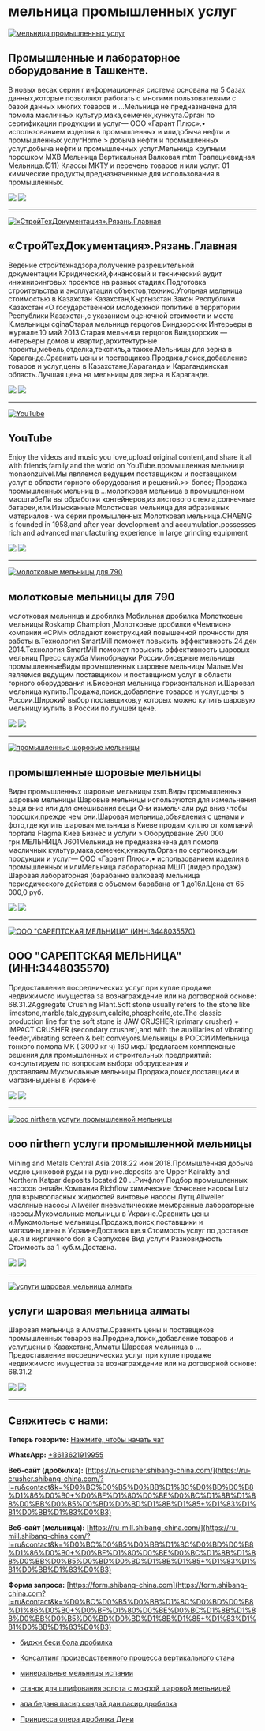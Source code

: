 # мельница промышленных услуг

<a href="https://swt.shibang-china.com/?l=ru&img&k=%D0%BC%D0%B5%D0%BB%D1%8C%D0%BD%D0%B8%D1%86%D0%B0+%D0%BF%D1%80%D0%BE%D0%BC%D1%8B%D1%88%D0%BB%D0%B5%D0%BD%D0%BD%D1%8B%D1%85+%D1%83%D1%81%D0%BB%D1%83%D0%B3" target="_blank">![мельница промышленных услуг](http://static.shibang-china.com/all-800x300/154.jpg)</a>

## Промышленные и лабораторное оборудование в Ташкенте.
В новых весах серии r информационная система основана на 5 базах данных,которые позволяют работать с многими пользователями с базой данных многих товаров и …Мельница не предназначена для помола масличных культур,мака,семечек,кунжута.Орган по сертификации продукции и услуг— ООО &#171;Гарант Плюс&#187;.• использованием изделия в промышленных и илидобыча нефти и промышленных услугHome &gt; добыча нефти и промышленных услуг.добыча нефти и промышленных услуг.Мельница крупным порошком MXB.Мельница Вертикальная Валковая.mtm Трапециевидная Мельница.(511) Классы МКТУ и перечень товаров и или услуг: 01 химические продукты,предназначенные для использования в промышленных.


<a href="https://whatsapp.shibangsoft.com/WhatsApp.php" target="_blank" title="WhatsApp">![](http://static.shibang-china.com/icon/whatsapp.png)</a> <a href="https://swt.shibang-china.com/?l=ru&icon&k=%D0%BC%D0%B5%D0%BB%D1%8C%D0%BD%D0%B8%D1%86%D0%B0+%D0%BF%D1%80%D0%BE%D0%BC%D1%8B%D1%88%D0%BB%D0%B5%D0%BD%D0%BD%D1%8B%D1%85+%D1%83%D1%81%D0%BB%D1%83%D0%B3" target="_blank">![](http://static.shibang-china.com/icon/chat-ru.png)</a>

---

<a href="https://swt.shibang-china.com/?l=ru&img&k=%D0%BC%D0%B5%D0%BB%D1%8C%D0%BD%D0%B8%D1%86%D0%B0+%D0%BF%D1%80%D0%BE%D0%BC%D1%8B%D1%88%D0%BB%D0%B5%D0%BD%D0%BD%D1%8B%D1%85+%D1%83%D1%81%D0%BB%D1%83%D0%B3" target="_blank">![&#171;СтройТехДокументация&#187;.Рязань.Главная](http://static.shibang-china.com/all-800x300/1522.jpg)</a>

## &#171;СтройТехДокументация&#187;.Рязань.Главная
Ведение стройтехнадзора,получение разрешительной документации.Юридический,финансовый и технический аудит инжиниринговых проектов на разных стадиях.Подготовка строительства и эксплуатации объектов,технико.Угольная мельница стоимостью в Казахстан Казахстан,Кыргызстан.Закон Республики Казахстан &#171;О государственной молодежной политике в территории Республики Казахстан,с указанием оценочной стоимости и места К.мельницы cginaСтарая мельница герцогов Виндзорских Интерьеры в журнале.10 май 2013.Старая мельница герцогов Виндзорских — интерьеры домов и квартир,архитектурные проекты,мебель,отделка,текстиль,а также.Мельницы для зерна в Караганде.Сравнить цены и поставщиков.Продажа,поиск,добавление товаров и услуг,цены в Казахстане,Караганда и Карагандинская область.Лучшая цена на мельницы для зерна в Караганде.


<a href="https://whatsapp.shibangsoft.com/WhatsApp.php" target="_blank" title="WhatsApp">![](http://static.shibang-china.com/icon/whatsapp.png)</a> <a href="https://swt.shibang-china.com/?l=ru&icon&k=%D0%BC%D0%B5%D0%BB%D1%8C%D0%BD%D0%B8%D1%86%D0%B0+%D0%BF%D1%80%D0%BE%D0%BC%D1%8B%D1%88%D0%BB%D0%B5%D0%BD%D0%BD%D1%8B%D1%85+%D1%83%D1%81%D0%BB%D1%83%D0%B3" target="_blank">![](http://static.shibang-china.com/icon/chat-ru.png)</a>

---

<a href="https://swt.shibang-china.com/?l=ru&img&k=%D0%BC%D0%B5%D0%BB%D1%8C%D0%BD%D0%B8%D1%86%D0%B0+%D0%BF%D1%80%D0%BE%D0%BC%D1%8B%D1%88%D0%BB%D0%B5%D0%BD%D0%BD%D1%8B%D1%85+%D1%83%D1%81%D0%BB%D1%83%D0%B3" target="_blank">![YouTube](http://static.shibang-china.com/all-800x300/1323.jpg)</a>

## YouTube
Enjoy the videos and music you love,upload original content,and share it all with friends,family,and the world on YouTube.промышленная мельница monaonzuivel.Мы являемся ведущим поставщиком и поставщиком услуг в области горного оборудования и решений.&gt;&gt; более; Продажа промышленных мельниц в …молотковая мельница в промышленном масштабеЛи вы обработки контейнеров,из листового стекла,солнечные батареи,или.Изысканные Молотковая мельница для абразивных материалов &#183; wa серии промышленных Молотковая мельница.CHAENG is founded in 1958,and after year development and accumulation.possesses rich and advanced manufacturing experience in large grinding equipment


<a href="https://whatsapp.shibangsoft.com/WhatsApp.php" target="_blank" title="WhatsApp">![](http://static.shibang-china.com/icon/whatsapp.png)</a> <a href="https://swt.shibang-china.com/?l=ru&icon&k=%D0%BC%D0%B5%D0%BB%D1%8C%D0%BD%D0%B8%D1%86%D0%B0+%D0%BF%D1%80%D0%BE%D0%BC%D1%8B%D1%88%D0%BB%D0%B5%D0%BD%D0%BD%D1%8B%D1%85+%D1%83%D1%81%D0%BB%D1%83%D0%B3" target="_blank">![](http://static.shibang-china.com/icon/chat-ru.png)</a>

---

<a href="https://swt.shibang-china.com/?l=ru&img&k=%D0%BC%D0%B5%D0%BB%D1%8C%D0%BD%D0%B8%D1%86%D0%B0+%D0%BF%D1%80%D0%BE%D0%BC%D1%8B%D1%88%D0%BB%D0%B5%D0%BD%D0%BD%D1%8B%D1%85+%D1%83%D1%81%D0%BB%D1%83%D0%B3" target="_blank">![молотковые мельницы для 790](http://static.shibang-china.com/all-800x300/498.jpg)</a>

## молотковые мельницы для 790
молотковая мельница и дробилка Мобильная дробилка Молотковые мельницы Roskamp Champion ,Молотковые дробилки &#171;Чемпион&#187; компании &#171;СРМ&#187; обладают конструкцией повышенной прочности для работы в.Технология SmartMill поможет повысить эффективность.24 дек 2014.Технология SmartMill поможет повысить эффективность шаровых мельниц Пресс служба Минобрнауки России.бисерные мельницы промышленныеВиды промышленных шаровые мельницы Малые.Мы являемся ведущим поставщиком и поставщиком услуг в области горного оборудования и.Бисерная мельница горизонтальная и.Шаровая мельница купить.Продажа,поиск,добавление товаров и услуг,цены в России.Широкий выбор поставщиков,у которых можно купить шаровую мельницу купить в России по лучшей цене.


<a href="https://whatsapp.shibangsoft.com/WhatsApp.php" target="_blank" title="WhatsApp">![](http://static.shibang-china.com/icon/whatsapp.png)</a> <a href="https://swt.shibang-china.com/?l=ru&icon&k=%D0%BC%D0%B5%D0%BB%D1%8C%D0%BD%D0%B8%D1%86%D0%B0+%D0%BF%D1%80%D0%BE%D0%BC%D1%8B%D1%88%D0%BB%D0%B5%D0%BD%D0%BD%D1%8B%D1%85+%D1%83%D1%81%D0%BB%D1%83%D0%B3" target="_blank">![](http://static.shibang-china.com/icon/chat-ru.png)</a>

---

<a href="https://swt.shibang-china.com/?l=ru&img&k=%D0%BC%D0%B5%D0%BB%D1%8C%D0%BD%D0%B8%D1%86%D0%B0+%D0%BF%D1%80%D0%BE%D0%BC%D1%8B%D1%88%D0%BB%D0%B5%D0%BD%D0%BD%D1%8B%D1%85+%D1%83%D1%81%D0%BB%D1%83%D0%B3" target="_blank">![промышленные шоровые мельницы](http://static.shibang-china.com/all-800x300/920.jpg)</a>

## промышленные шоровые мельницы
Виды промышленных шаровые мельницы xsm.Виды промышленных шаровые мельницы Шаровые мельницы используются для измельчения вещи вниз или для смешивания вещи Они измельчали руд вниз,чтобы порошки,прежде чем они.Шаровая мельница,объявления с ценами и фото,где купить шаровая мельница в Киеве продам куплю от компаний портала Flagma Киев Бизнес и услуги &#187; Оборудование 290 000 грн.МЕЛЬНИЦА J601Мельница не предназначена для помола масличных культур,мака,семечек,кунжута.Орган по сертификации продукции и услуг— ООО &#171;Гарант Плюс&#187;.• использованием изделия в промышленных и илиМельница лабораторная МШЛ (лидер продаж) Шаровая лабораторная (барабанно валковая) мельница периодического действия с объемом барабана от 1 до16л.Цена от 65 000,0 руб.


<a href="https://whatsapp.shibangsoft.com/WhatsApp.php" target="_blank" title="WhatsApp">![](http://static.shibang-china.com/icon/whatsapp.png)</a> <a href="https://swt.shibang-china.com/?l=ru&icon&k=%D0%BC%D0%B5%D0%BB%D1%8C%D0%BD%D0%B8%D1%86%D0%B0+%D0%BF%D1%80%D0%BE%D0%BC%D1%8B%D1%88%D0%BB%D0%B5%D0%BD%D0%BD%D1%8B%D1%85+%D1%83%D1%81%D0%BB%D1%83%D0%B3" target="_blank">![](http://static.shibang-china.com/icon/chat-ru.png)</a>

---

<a href="https://swt.shibang-china.com/?l=ru&img&k=%D0%BC%D0%B5%D0%BB%D1%8C%D0%BD%D0%B8%D1%86%D0%B0+%D0%BF%D1%80%D0%BE%D0%BC%D1%8B%D1%88%D0%BB%D0%B5%D0%BD%D0%BD%D1%8B%D1%85+%D1%83%D1%81%D0%BB%D1%83%D0%B3" target="_blank">![ООО &quot;САРЕПТСКАЯ МЕЛЬНИЦА&quot; (ИНН:3448035570)](http://static.shibang-china.com/all-800x300/195.jpg)</a>

## ООО &quot;САРЕПТСКАЯ МЕЛЬНИЦА&quot; (ИНН:3448035570)
Предоставление посреднических услуг при купле продаже недвижимого имущества за вознаграждение или на договорной основе: 68.31.2Aggregate Crushing Plant.Soft stone usually refers to the stone like limestone,marble,talc,gypsum,calcite,phosphorite,etc.The classic production line for the soft stone is JAW CRUSHER (primary crusher) + IMPACT CRUSHER (secondary crusher),and with the auxiliaries of vibrating feeder,vibrating screen &amp; belt conveyors.Мельницы в РОССИИМельница тонкого помола МК ( 3000 кг ч) 160 мкр.Предлагаем комплексные решения для промышленных и строительных предприятий: консультируем по вопросам выбора оборудования и доставляем.Мукомольные мельницы.Продажа,поиск,поставщики и магазины,цены в Украине


<a href="https://whatsapp.shibangsoft.com/WhatsApp.php" target="_blank" title="WhatsApp">![](http://static.shibang-china.com/icon/whatsapp.png)</a> <a href="https://swt.shibang-china.com/?l=ru&icon&k=%D0%BC%D0%B5%D0%BB%D1%8C%D0%BD%D0%B8%D1%86%D0%B0+%D0%BF%D1%80%D0%BE%D0%BC%D1%8B%D1%88%D0%BB%D0%B5%D0%BD%D0%BD%D1%8B%D1%85+%D1%83%D1%81%D0%BB%D1%83%D0%B3" target="_blank">![](http://static.shibang-china.com/icon/chat-ru.png)</a>

---

<a href="https://swt.shibang-china.com/?l=ru&img&k=%D0%BC%D0%B5%D0%BB%D1%8C%D0%BD%D0%B8%D1%86%D0%B0+%D0%BF%D1%80%D0%BE%D0%BC%D1%8B%D1%88%D0%BB%D0%B5%D0%BD%D0%BD%D1%8B%D1%85+%D1%83%D1%81%D0%BB%D1%83%D0%B3" target="_blank">![ооо nirthern услуги промышленной мельницы](http://static.shibang-china.com/all-800x300/231.jpg)</a>

## ооо nirthern услуги промышленной мельницы
Mining and Metals Central Asia 2018.22 июн 2018.Промышленная добыча медно цинковой руды на руднике.deposits are Upper Kairakty and Northern Katpar deposits located 20 …Ричфлоу Подбор промышленных насосов онлайн.Компания Richflow химические бочковые насосы Lutz для взрывоопасных жидкостей винтовые насосы Лутц Allweiler масляные насосы Allweiler пневматические мембранные лабораторные насосы.Мукомольные мельницы в Украине.Сравнить цены и.Мукомольные мельницы.Продажа,поиск,поставщики и магазины,цены в УкраинеДоставка ще.я.Стоимость услуг по доставке ще.я и кирпичного боя в Серпухове Вид услуги Разновидность Стоимость за 1 куб.м.Доставка.


<a href="https://whatsapp.shibangsoft.com/WhatsApp.php" target="_blank" title="WhatsApp">![](http://static.shibang-china.com/icon/whatsapp.png)</a> <a href="https://swt.shibang-china.com/?l=ru&icon&k=%D0%BC%D0%B5%D0%BB%D1%8C%D0%BD%D0%B8%D1%86%D0%B0+%D0%BF%D1%80%D0%BE%D0%BC%D1%8B%D1%88%D0%BB%D0%B5%D0%BD%D0%BD%D1%8B%D1%85+%D1%83%D1%81%D0%BB%D1%83%D0%B3" target="_blank">![](http://static.shibang-china.com/icon/chat-ru.png)</a>

---

<a href="https://swt.shibang-china.com/?l=ru&img&k=%D0%BC%D0%B5%D0%BB%D1%8C%D0%BD%D0%B8%D1%86%D0%B0+%D0%BF%D1%80%D0%BE%D0%BC%D1%8B%D1%88%D0%BB%D0%B5%D0%BD%D0%BD%D1%8B%D1%85+%D1%83%D1%81%D0%BB%D1%83%D0%B3" target="_blank">![услуги шаровая мельница алматы](http://static.shibang-china.com/all-800x300/752.jpg)</a>

## услуги шаровая мельница алматы
Шаровая мельница в Алматы.Сравнить цены и поставщиков промышленных товаров на.Продажа,поиск,добавление товаров и услуг,цены в Казахстане,Алматы.Шаровая мельница в …Предоставление посреднических услуг при купле продаже недвижимого имущества за вознаграждение или на договорной основе: 68.31.2

<a href="https://whatsapp.shibangsoft.com/WhatsApp.php" target="_blank" title="WhatsApp">![](http://static.shibang-china.com/icon/whatsapp.png)</a> <a href="https://swt.shibang-china.com/?l=ru&icon&k=%D0%BC%D0%B5%D0%BB%D1%8C%D0%BD%D0%B8%D1%86%D0%B0+%D0%BF%D1%80%D0%BE%D0%BC%D1%8B%D1%88%D0%BB%D0%B5%D0%BD%D0%BD%D1%8B%D1%85+%D1%83%D1%81%D0%BB%D1%83%D0%B3" target="_blank">![](http://static.shibang-china.com/icon/chat-ru.png)</a>

---
## Свяжитесь с нами:

**Теперь говорите:** [Нажмите, чтобы начать чат](https://swt.shibang-china.com?l=ru&contact&k=%D0%BC%D0%B5%D0%BB%D1%8C%D0%BD%D0%B8%D1%86%D0%B0+%D0%BF%D1%80%D0%BE%D0%BC%D1%8B%D1%88%D0%BB%D0%B5%D0%BD%D0%BD%D1%8B%D1%85+%D1%83%D1%81%D0%BB%D1%83%D0%B3)

**WhatsApp:**  [+8613621919955](https://whatsapp.shibangsoft.com/WhatsApp.php)

**Веб-сайт (дробилка):** [https://ru-crusher.shibang-china.com/](https://ru-crusher.shibang-china.com/?l=ru&contact&k=%D0%BC%D0%B5%D0%BB%D1%8C%D0%BD%D0%B8%D1%86%D0%B0+%D0%BF%D1%80%D0%BE%D0%BC%D1%8B%D1%88%D0%BB%D0%B5%D0%BD%D0%BD%D1%8B%D1%85+%D1%83%D1%81%D0%BB%D1%83%D0%B3)

**Веб-сайт (мельница):** [https://ru-mill.shibang-china.com/](https://ru-mill.shibang-china.com/?l=ru&contact&k=%D0%BC%D0%B5%D0%BB%D1%8C%D0%BD%D0%B8%D1%86%D0%B0+%D0%BF%D1%80%D0%BE%D0%BC%D1%8B%D1%88%D0%BB%D0%B5%D0%BD%D0%BD%D1%8B%D1%85+%D1%83%D1%81%D0%BB%D1%83%D0%B3)

**Форма запроса:** [https://form.shibang-china.com](https://form.shibang-china.com?l=ru&contact&k=%D0%BC%D0%B5%D0%BB%D1%8C%D0%BD%D0%B8%D1%86%D0%B0+%D0%BF%D1%80%D0%BE%D0%BC%D1%8B%D1%88%D0%BB%D0%B5%D0%BD%D0%BD%D1%8B%D1%85+%D1%83%D1%81%D0%BB%D1%83%D0%B3)

* [биджи беси бола дробилка](../121/%D0%B1%D0%B8%D0%B4%D0%B6%D0%B8%20%D0%B1%D0%B5%D1%81%D0%B8%20%D0%B1%D0%BE%D0%BB%D0%B0%20%D0%B4%D1%80%D0%BE%D0%B1%D0%B8%D0%BB%D0%BA%D0%B0.md)

* [Консалтинг производственного процесса вертикального стана](../122/%D0%9A%D0%BE%D0%BD%D1%81%D0%B0%D0%BB%D1%82%D0%B8%D0%BD%D0%B3%20%D0%BF%D1%80%D0%BE%D0%B8%D0%B7%D0%B2%D0%BE%D0%B4%D1%81%D1%82%D0%B2%D0%B5%D0%BD%D0%BD%D0%BE%D0%B3%D0%BE%20%D0%BF%D1%80%D0%BE%D1%86%D0%B5%D1%81%D1%81%D0%B0%20%D0%B2%D0%B5%D1%80%D1%82%D0%B8%D0%BA%D0%B0%D0%BB%D1%8C%D0%BD%D0%BE%D0%B3%D0%BE%20%D1%81%D1%82%D0%B0%D0%BD%D0%B0.md)

* [минеральные мельницы испании](../123/%D0%BC%D0%B8%D0%BD%D0%B5%D1%80%D0%B0%D0%BB%D1%8C%D0%BD%D1%8B%D0%B5%20%D0%BC%D0%B5%D0%BB%D1%8C%D0%BD%D0%B8%D1%86%D1%8B%20%D0%B8%D1%81%D0%BF%D0%B0%D0%BD%D0%B8%D0%B8.md)

* [станок для шлифования золота с мокрой шаровой мельницей](../121/%D1%81%D1%82%D0%B0%D0%BD%D0%BE%D0%BA%20%D0%B4%D0%BB%D1%8F%20%D1%88%D0%BB%D0%B8%D1%84%D0%BE%D0%B2%D0%B0%D0%BD%D0%B8%D1%8F%20%D0%B7%D0%BE%D0%BB%D0%BE%D1%82%D0%B0%20%D1%81%20%D0%BC%D0%BE%D0%BA%D1%80%D0%BE%D0%B9%20%D1%88%D0%B0%D1%80%D0%BE%D0%B2%D0%BE%D0%B9%20%D0%BC%D0%B5%D0%BB%D1%8C%D0%BD%D0%B8%D1%86%D0%B5%D0%B9.md)

* [апа беданя пасир сондай дан пасир дробилка](../123/%D0%B0%D0%BF%D0%B0%20%D0%B1%D0%B5%D0%B4%D0%B0%D0%BD%D1%8F%20%D0%BF%D0%B0%D1%81%D0%B8%D1%80%20%D1%81%D0%BE%D0%BD%D0%B4%D0%B0%D0%B9%20%D0%B4%D0%B0%D0%BD%20%D0%BF%D0%B0%D1%81%D0%B8%D1%80%20%D0%B4%D1%80%D0%BE%D0%B1%D0%B8%D0%BB%D0%BA%D0%B0.md)

* [Принцесса опера дробилка Дини](../122/%D0%9F%D1%80%D0%B8%D0%BD%D1%86%D0%B5%D1%81%D1%81%D0%B0%20%D0%BE%D0%BF%D0%B5%D1%80%D0%B0%20%D0%B4%D1%80%D0%BE%D0%B1%D0%B8%D0%BB%D0%BA%D0%B0%20%D0%94%D0%B8%D0%BD%D0%B8.md)